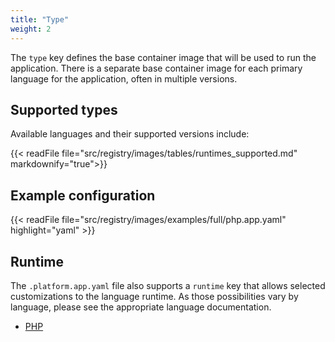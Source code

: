 ```yaml
---
title: "Type"
weight: 2
---
```


The `type` key defines the base container image that will be used to run the application.  There is a separate base container image for each primary language for the application, often in multiple versions.  

## Supported types

Available languages and their supported versions include:

{{< readFile file="src/registry/images/tables/runtimes_supported.md" markdownify="true">}}

## Example configuration

{{< readFile file="src/registry/images/examples/full/php.app.yaml" highlight="yaml" >}}

## Runtime

The `.platform.app.yaml` file also supports a `runtime` key that allows selected customizations to the language runtime. As those possibilities vary by language, please see the appropriate language documentation.

* [PHP](/languages/php.html)
